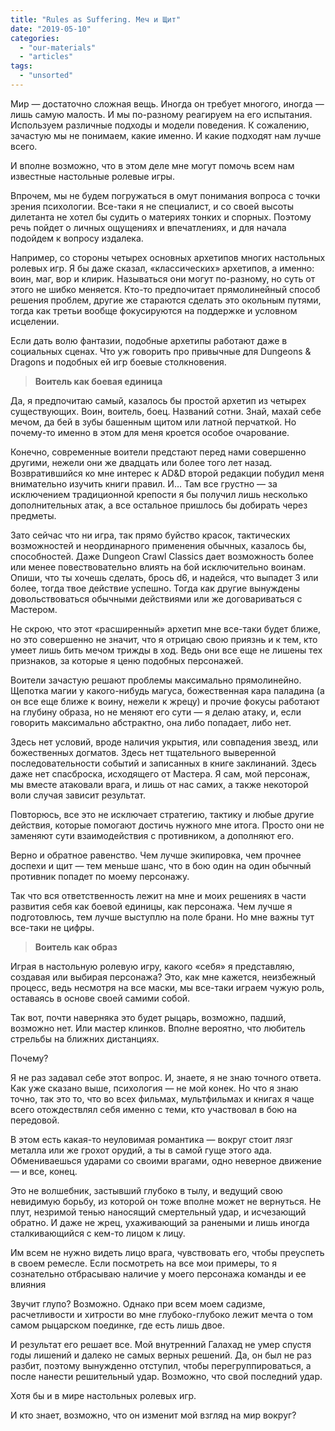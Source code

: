 ```yaml
---
title: "Rules as Suffering. Меч и Щит"
date: "2019-05-10"
categories: 
  - "our-materials"
  - "articles"
tags: 
  - "unsorted"
---
```


Мир — достаточно сложная вещь. Иногда он требует многого, иногда — лишь самую малость. И мы по-разному реагируем на его испытания. Используем различные подходы и модели поведения. К сожалению, зачастую мы не понимаем, какие именно. И какие подходят нам лучше всего.

И вполне возможно, что в этом деле мне могут помочь всем нам известные настольные ролевые игры.

Впрочем, мы не будем погружаться в омут понимания вопроса с точки зрения психологии. Все-таки я не специалист, и со своей высоты дилетанта не хотел бы судить о материях тонких и спорных. Поэтому речь пойдет о личных ощущениях и впечатлениях, и для начала подойдем к вопросу издалека.

Например, со стороны четырех основных архетипов многих настольных ролевых игр. Я бы даже сказал, «классических» архетипов, а именно: воин, маг, вор и клирик. Называться они могут по-разному, но суть от этого не шибко меняется. Кто-то предпочитает прямолинейный способ решения проблем, другие же стараются сделать это окольным путями, тогда как третьи вообще фокусируются на поддержке и условном исцелении.

Если дать волю фантазии, подобные архетипы работают даже в социальных сценах. Что уж говорить про привычные для Dungeons & Dragons и подобных ей игр боевые столкновения.

> **Воитель как боевая единица**

Да, я предпочитаю самый, казалось бы простой архетип из четырех существующих. Воин, воитель, боец. Названий сотни. Знай, махай себе мечом, да бей в зубы башенным щитом или латной перчаткой. Но почему-то именно в этом для меня кроется особое очарование.

Конечно, современные воители предстают перед нами совершенно другими, нежели они же двадцать или более того лет назад. Возвратившийся ко мне интерес к AD&D второй редакции побудил меня внимательно изучить книги правил. И… Там все грустно — за исключением традиционной крепости я бы получил лишь несколько дополнительных атак, а все остальное пришлось бы добирать через предметы.

Зато сейчас что ни игра, так прямо буйство красок, тактических возможностей и неординарного применения обычных, казалось бы, способностей. Даже Dungeon Crawl Classics дает возможность более или менее повествовательно влиять на бой исключительно воинам. Опиши, что ты хочешь сделать, брось d6, и надейся, что выпадет 3 или более, тогда твое действие успешно. Тогда как другие вынуждены довольствоваться обычными действиями или же договариваться с Мастером.

Не скрою, что этот «расширенный» архетип мне все-таки будет ближе, но это совершенно не значит, что я отрицаю свою приязнь и к тем, кто умеет лишь бить мечом трижды в ход. Ведь они все еще не лишены тех признаков, за которые я ценю подобных персонажей.

Воители зачастую решают проблемы максимально прямолинейно. Щепотка магии у какого-нибудь магуса, божественная кара паладина (а он все еще ближе к воину, нежели к жрецу) и прочие фокусы работают на глубину образа, но не меняют его сути — я делаю атаку, и, если говорить максимально абстрактно, она либо попадает, либо нет.

Здесь нет условий, вроде наличия укрытия, или совпадения звезд, или божественных догматов. Здесь нет тщательного выверенной последовательности событий и записанных в книге заклинаний. Здесь даже нет спасброска, исходящего от Мастера. Я сам, мой персонаж, мы вместе атаковали врага, и лишь от нас самих, а также некоторой воли случая зависит результат.

Повторюсь, все это не исключает стратегию, тактику и любые другие действия, которые помогают достичь нужного мне итога. Просто они не заменяют сути взаимодействия с противником, а дополняют его.

Верно и обратное равенство. Чем лучше экипировка, чем прочнее доспехи и щит — тем меньше шанс, что в бою один на один обычный противник попадет по моему персонажу.

Так что вся ответственность лежит на мне и моих решениях в части развития себя как боевой единицы, как персонажа. Чем лучше я подготовлюсь, тем лучше выступлю на поле брани. Но мне важны тут все-таки не цифры.

> **Воитель как образ**

Играя в настольную ролевую игру, какого «себя» я представляю, создавая или выбирая персонажа? Это, как мне кажется, неизбежный процесс, ведь несмотря на все маски, мы все-таки играем чужую роль, оставаясь в основе своей самими собой.

Так вот, почти наверняка это будет рыцарь, возможно, падший, возможно нет. Или мастер клинков. Вполне вероятно, что любитель стрельбы на ближних дистанциях.

Почему?

Я не раз задавал себе этот вопрос. И, знаете, я не знаю точного ответа. Как уже сказано выше, психология — не мой конек. Но что я знаю точно, так это то, что во всех фильмах, мультфильмах и книгах я чаще всего отождествлял себя именно с теми, кто участвовал в бою на передовой.

В этом есть какая-то неуловимая романтика — вокруг стоит лязг металла или же грохот орудий, а ты в самой гуще этого ада. Обмениваешься ударами со своими врагами, одно неверное движение — и все, конец.

Это не волшебник, застывший глубоко в тылу, и ведущий свою невидимую борьбу, из которой он тоже вполне может не вернуться. Не плут, незримой тенью наносящий смертельный удар, и исчезающий обратно. И даже не жрец, ухаживающий за ранеными и лишь иногда сталкивающийся с кем-то лицом к лицу.

Им всем не нужно видеть лицо врага, чувствовать его, чтобы преуспеть в своем ремесле. Если посмотреть на все мои примеры, то я сознательно отбрасываю наличие у моего персонажа команды и ее влияния

Звучит глупо? Возможно. Однако при всем моем садизме, расчетливости и хитрости во мне глубоко-глубоко лежит мечта о том самом рыцарском поединке, где есть лишь двое.

И результат его решает все. Мой внутренний Галахад не умер спустя годы лишений и далеко не самых верных решений. Да, он был не раз разбит, поэтому вынужденно отступил, чтобы перегруппироваться, а после нанести решительный удар. Возможно, что свой последний удар.

Хотя бы и в мире настольных ролевых игр.

И кто знает, возможно, что он изменит мой взгляд на мир вокруг?
